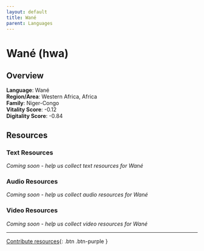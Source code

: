 ```yaml
---
layout: default
title: Wané
parent: Languages
---
```


# Wané (hwa)

## Overview

**Language**: Wané  
**Region/Area**: Western Africa, Africa  
**Family**: Niger-Congo  
**Vitality Score**: -0.12  
**Digitality Score**: -0.84  

## Resources

### Text Resources
*Coming soon - help us collect text resources for Wané*

### Audio Resources
*Coming soon - help us collect audio resources for Wané*

### Video Resources
*Coming soon - help us collect video resources for Wané*

---

[Contribute resources](https://fairtrain.github.io/){: .btn .btn-purple }
